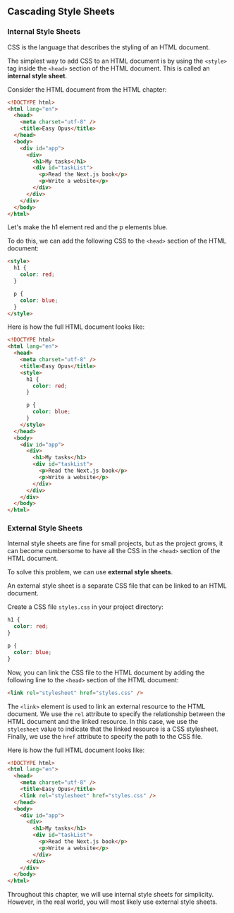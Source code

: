 ## Cascading Style Sheets

### Internal Style Sheets

CSS is the language that describes the styling of an HTML document.

The simplest way to add CSS to an HTML document is by using the `<style>` tag inside the `<head>` section of the HTML document.
This is called an **internal style sheet**.

Consider the HTML document from the HTML chapter:

```html
<!DOCTYPE html>
<html lang="en">
  <head>
    <meta charset="utf-8" />
    <title>Easy Opus</title>
  </head>
  <body>
    <div id="app">
      <div>
        <h1>My tasks</h1>
        <div id="taskList">
          <p>Read the Next.js book</p>
          <p>Write a website</p>
        </div>
      </div>
    </div>
  </body>
</html>
```

Let's make the h1 element red and the p elements blue.

To do this, we can add the following CSS to the `<head>` section of the HTML document:

```html
<style>
  h1 {
    color: red;
  }

  p {
    color: blue;
  }
</style>
```

Here is how the full HTML document looks like:

```html
<!DOCTYPE html>
<html lang="en">
  <head>
    <meta charset="utf-8" />
    <title>Easy Opus</title>
    <style>
      h1 {
        color: red;
      }

      p {
        color: blue;
      }
    </style>
  </head>
  <body>
    <div id="app">
      <div>
        <h1>My tasks</h1>
        <div id="taskList">
          <p>Read the Next.js book</p>
          <p>Write a website</p>
        </div>
      </div>
    </div>
  </body>
</html>
```

### External Style Sheets

Internal style sheets are fine for small projects, but as the project grows, it can become cumbersome to have all the CSS in the `<head>` section of the HTML document.

To solve this problem, we can use **external style sheets**.

An external style sheet is a separate CSS file that can be linked to an HTML document.

Create a CSS file `styles.css` in your project directory:

```css
h1 {
  color: red;
}

p {
  color: blue;
}
```

Now, you can link the CSS file to the HTML document by adding the following line to the `<head>` section of the HTML document:

```html
<link rel="stylesheet" href="styles.css" />
```

The `<link>` element is used to link an external resource to the HTML document.
We use the `rel` attribute to specify the relationship between the HTML document and the linked resource.
In this case, we use the `stylesheet` value to indicate that the linked resource is a CSS stylesheet.
Finally, we use the `href` attribute to specify the path to the CSS file.

Here is how the full HTML document looks like:

```html
<!DOCTYPE html>
<html lang="en">
  <head>
    <meta charset="utf-8" />
    <title>Easy Opus</title>
    <link rel="stylesheet" href="styles.css" />
  </head>
  <body>
    <div id="app">
      <div>
        <h1>My tasks</h1>
        <div id="taskList">
          <p>Read the Next.js book</p>
          <p>Write a website</p>
        </div>
      </div>
    </div>
  </body>
</html>
```

Throughout this chapter, we will use internal style sheets for simplicity.
However, in the real world, you will most likely use external style sheets.
